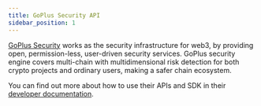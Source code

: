 ```yaml
---
title: GoPlus Security API
sidebar_position: 1
---
```


[GoPlus Security](https://gopluslabs.io/) works as the security infrastructure for web3, by providing open, permission-less, user-driven security services. GoPlus security engine covers multi-chain with multidimensional risk detection for both crypto projects and ordinary users, making a safer chain ecosystem.

You can find out more about how to use their APIs and SDK in their [developer documentation](https://docs.gopluslabs.io/).
